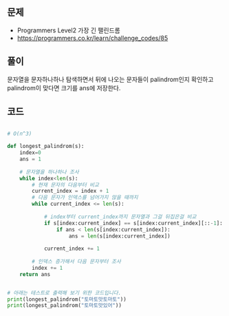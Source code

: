 ## 문제

- Programmers Level2 가장 긴 팰린드롬
- https://programmers.co.kr/learn/challenge_codes/85

## 풀이

문자열을 문자하나하나 탐색하면서 뒤에 나오는 문자들이 palindrom인지 확인하고 palindrom이 맞다면 크기를 ans에 저장한다.

## 코드

```python

# O(n^3)

def longest_palindrom(s):
    index=0
    ans = 1
    
    # 문자열을 하나하나 조사
    while index<len(s):
        # 현재 문자의 다음부터 비교
        current_index = index + 1
        # 다음 문자가 인덱스를 넘어가지 않을 때까지
        while current_index <= len(s):
            
            # index부터 current_index까지 문자열과 그걸 뒤집은걸 비교
            if s[index:current_index] == s[index:current_index][::-1]:
                if ans < len(s[index:current_index]):
                    ans = len(s[index:current_index])
            
            current_index += 1
            
        # 인덱스 증가해서 다음 문자부터 조사
        index += 1
    return ans


# 아래는 테스트로 출력해 보기 위한 코드입니다.
print(longest_palindrom("토마토맛토마토"))
print(longest_palindrom("토마토맛있어"))

```
